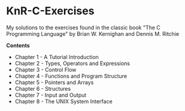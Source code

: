 # KnR-C-Exercises
My solutions to the exercises found in the classic book "The C Programming Language" by Brian W. Kernighan and Dennis M. Ritchie

__Contents__
* Chapter 1 - A Tutorial Introduction
* Chapter 2 - Types, Operators and Expressions
* Chapter 3 - Control Flow
* Chapter 4 - Functions and Program Structure
* Chapter 5 - Pointers and Arrays
* Chapter 6 - Structures
* Chapter 7 - Input and Output
* Chapter 8 - The UNIX System Interface
